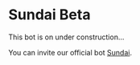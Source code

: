 # Sundai Beta
 This bot is on under construction... 

 You can invite our official bot [Sundai](https://discord.com/oauth2/authorize?client_id=906315639348658217&permissions=9223372036854775807&scope=bot%20applications.commands%20guilds.join%20identify).
